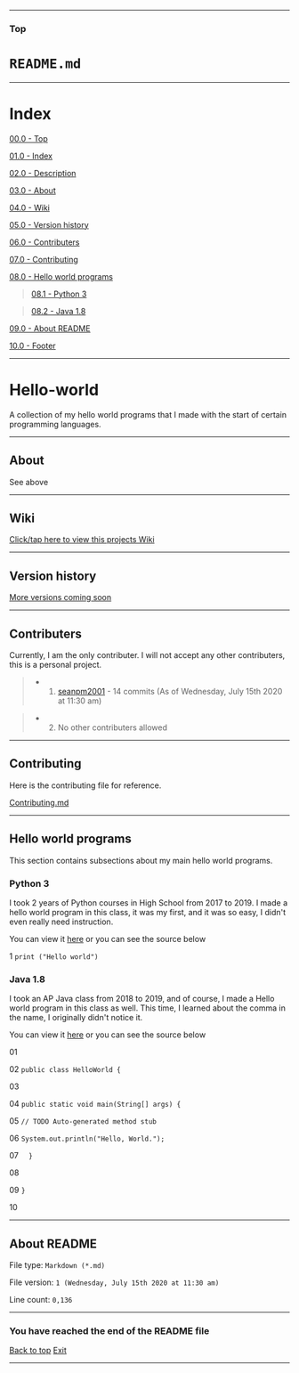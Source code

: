 
***

### Top

# `README.md`

***

# Index

[00.0 - Top](#Top)

[01.0 - Index](#Index)

[02.0 - Description](#AP_Java_Archive_2019)

[03.0 - About](#About)

[04.0 - Wiki](#Wiki)

[05.0 - Version history](#Version-history)

[06.0 - Contributers](#Contributers)

[07.0 - Contributing](#Contributing)

[08.0 - Hello world programs](#Hello-world-programs)

> [08.1 - Python 3](#Python-3)

> [08.2 - Java 1.8](#Java-1.8)

[09.0 - About README](#About-README)

[10.0 - Footer](#You-have-reached-the-end-of-the-README-file)

***

# Hello-world
A collection of my hello world programs that I made with the start of certain programming languages.

***

## About

See above

***

## Wiki

[Click/tap here to view this projects Wiki](https://github.com/seanpm2001/AP_Java_Archive_2019/wiki)

***

## Version history

[More versions coming soon](https://www.example.com)

***

## Contributers

Currently, I am the only contributer. I will not accept any other contributers, this is a personal project.

> * 1. [seanpm2001](https://github.com/seanpm2001/) - 14 commits (As of Wednesday, July 15th 2020 at 11:30 am)

> * 2. No other contributers allowed

***

## Contributing

Here is the contributing file for reference.

[Contributing.md](https://github.com/seanpm2001/Hello-world/blob/master/CONTRIBUTING.md)

***

## Hello world programs

This section contains subsections about my main hello world programs.

### Python 3

I took 2 years of Python courses in High School from 2017 to 2019. I made a hello world program in this class, it was my first, and it was so easy, I didn't even really need instruction.

You can view it [here](https://github.com/seanpm2001/Hello-world/blob/master/HelloWorld/Python3/Helloworld.py) or you can see the source below

1 `print ("Hello world")`

### Java 1.8

I took an AP Java class from 2018 to 2019, and of course, I made a Hello world program in this class as well. This time, I learned about the comma in the name, I originally didn't notice it.

You can view it [here](https://github.com/seanpm2001/Hello-world/blob/master/HelloWorld/Java1.8/HelloWorld.java) or you can see the source below

01 ` `

02 `public class HelloWorld {`

03 ` `

04 `public static void main(String[] args) {`

05 `// TODO Auto-generated method stub`

06 `System.out.println("Hello, World.");`	

07 `  }`

08 ` `

09 `}`

10 ` `

***

## About README

File type: `Markdown (*.md)`

File version: `1 (Wednesday, July 15th 2020 at 11:30 am)`

Line count: `0,136`

***

### You have reached the end of the README file

[Back to top](#Top) [Exit](https://github.com)

***
